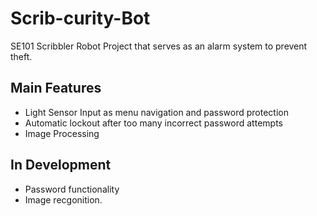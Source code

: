 Scrib-curity-Bot
================

SE101 Scribbler Robot Project that serves as an alarm system to prevent theft.


<h2>Main Features</h2>
<ul>
  <li>Light Sensor Input as menu navigation and password protection</li>
  <li>Automatic lockout after too many incorrect password attempts</li>
  <li>Image Processing</li>
</ul>

<h2>In Development</h2>
<ul>
  <li>Password functionality</li>
  <li>Image recgonition. </li>
</ul>